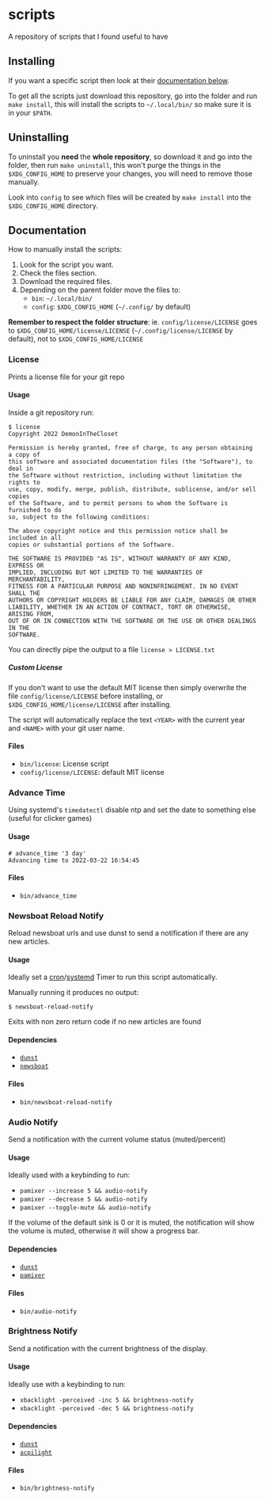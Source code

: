 # scripts

A repository of scripts that I found useful to have

## Installing

If you want a specific script then look at their [documentation below](#documentation).

To get all the scripts just download this repository, go into the folder and run
`make install`, this will install the scripts to `~/.local/bin/` so make sure it
is in your `$PATH`.

## Uninstalling

To uninstall you **need** the **whole repository**, so download it and go into
the folder, then run `make uninstall`, this won't purge the things in the
`$XDG_CONFIG_HOME` to preserve your changes, you will need to remove those
manually.

Look into `config` to see which files will be created by `make install` into the
`$XDG_CONFIG_HOME` directory.

## Documentation

How to manually install the scripts:

1. Look for the script you want.
2. Check the files section.
3. Download the required files.
4. Depending on the parent folder move the files to:
   - `bin`: `~/.local/bin/`
   - `config`: `$XDG_CONFIG_HOME` (`~/.config/` by default)

**Remember to respect the folder structure**: ie. `config/license/LICENSE` goes
to `$XDG_CONFIG_HOME/license/LICENSE` (`~/.config/license/LICENSE` by default),
not to `$XDG_CONFIG_HOME/LICENSE`

### License

Prints a license file for your git repo

#### Usage

Inside a git repository run:

```console
$ license
Copyright 2022 DemonInTheCloset

Permission is hereby granted, free of charge, to any person obtaining a copy of
this software and associated documentation files (the "Software"), to deal in
the Software without restriction, including without limitation the rights to
use, copy, modify, merge, publish, distribute, sublicense, and/or sell copies
of the Software, and to permit persons to whom the Software is furnished to do
so, subject to the following conditions:

The above copyright notice and this permission notice shall be included in all
copies or substantial portions of the Software.

THE SOFTWARE IS PROVIDED "AS IS", WITHOUT WARRANTY OF ANY KIND, EXPRESS OR
IMPLIED, INCLUDING BUT NOT LIMITED TO THE WARRANTIES OF MERCHANTABILITY,
FITNESS FOR A PARTICULAR PURPOSE AND NONINFRINGEMENT. IN NO EVENT SHALL THE
AUTHORS OR COPYRIGHT HOLDERS BE LIABLE FOR ANY CLAIM, DAMAGES OR OTHER
LIABILITY, WHETHER IN AN ACTION OF CONTRACT, TORT OR OTHERWISE, ARISING FROM,
OUT OF OR IN CONNECTION WITH THE SOFTWARE OR THE USE OR OTHER DEALINGS IN THE
SOFTWARE.
```

You can directly pipe the output to a file `license > LICENSE.txt`

##### Custom License

If you don't want to use the default MIT license then simply overwrite the file
`config/license/LICENSE` before installing, or
`$XDG_CONFIG_HOME/license/LICENSE` after installing.

The script will automatically replace the text `<YEAR>` with the current year
and `<NAME>` with your git user name.

#### Files

- `bin/license`: License script
- `config/license/LICENSE`: default MIT license

### Advance Time

Using systemd's `timedatectl` disable ntp and set the date to something else
(useful for clicker games)

#### Usage

```console
# advance_time '3 day'
Advancing time to 2022-03-22 16:54:45
```

#### Files

- `bin/advance_time`

### Newsboat Reload Notify

Reload newsboat urls and use dunst to send a notification if there are any new
articles.

#### Usage

Ideally set a
[cron](https://wiki.archlinux.org/title/Cron)/[systemd](https://wiki.archlinux.org/title/Systemd/Timers)
Timer to run this script automatically.

Manually running it produces no output:

```console
$ newsboat-reload-notify
```

Exits with non zero return code if no new articles are found

#### Dependencies

- [`dunst`](https://github.com/dunst-project/dunst)
- [`newsboat`](https://github.com/newsboat/newsboat)

#### Files

- `bin/newsboat-reload-notify`

### Audio Notify

Send a notification with the current volume status (muted/percent)

#### Usage

Ideally used with a keybinding to run:

- `pamixer --increase 5 && audio-notify`
- `pamixer --decrease 5 && audio-notify`
- `pamixer --toggle-mute && audio-notify`

If the volume of the default sink is 0 or it is muted, the notification will
show the volume is muted, otherwise it will show a progress bar.

#### Dependencies

- [`dunst`](https://github.com/dunst-project/dunst)
- [`pamixer`](https://github.com/cdemoulins/pamixer)

#### Files

- `bin/audio-notify`

### Brightness Notify

Send a notification with the current brightness of the display.

#### Usage

Ideally use with a keybinding to run:

- `xbacklight -perceived -inc 5 && brightness-notify`
- `xbacklight -perceived -dec 5 && brightness-notify`

#### Dependencies

- [`dunst`](https://github.com/dunst-project/dunst)
- [`acpilight`](https://gitlab.com/wavexx/acpilight)

#### Files

- `bin/brightness-notify`
